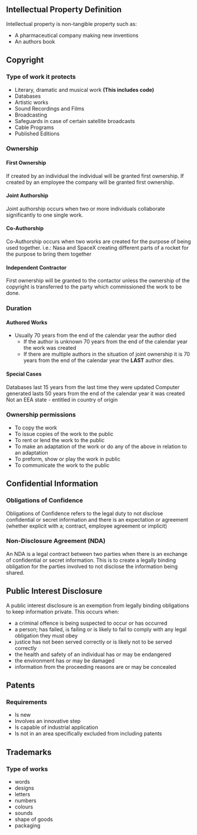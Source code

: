 ## Intellectual Property Definition
Intellectual property is non-tangible property such as:
- A pharmaceutical company making new inventions
- An authors book
## Copyright
### Type of work it protects
- Literary, dramatic and musical work **(This includes code)**
- Databases
- Artistic works
- Sound Recordings and Films
- Broadcasting
- Safeguards in case of certain satellite broadcasts
- Cable Programs
- Published Editions
### Ownership
#### First Ownership
If created by an individual the individual will be granted first ownership.
If created by an employee the company will be granted first ownership.
#### Joint Authorship
Joint authorship occurs when two or more individuals collaborate significantly to one single work. 
#### Co-Authorship
Co-Authorship occurs when two works are created for the purpose of being used together.
i.e.: Nasa and SpaceX creating different parts of a rocket for the purpose to bring them together
#### Independent Contractor
First ownership will be granted to the contactor unless the ownership of the copyright is transferred to the party which commissioned the work to be done.
### Duration
#### Authored Works
- Usually 70 years from the end of the calendar year the author died
	- If the author is unknown 70 years from the end of the calendar year the work was created
	- If there are multiple authors in the situation of joint ownership it is 70 years from the end of the calendar year the **LAST** author dies.
#### Special Cases
Databases last 15 years from the last time they were updated
Computer generated lasts 50 years from the end of the calendar year it was created
Not an EEA state - entitled in country of origin
### Ownership permissions
- To copy the work
- To issue copies of the work to the public
- To rent or lend the work to the public
- To make an adaptation of the work or do any of the above in relation to an adaptation
- To preform, show or play the work in public
- To communicate the work to the public
## Confidential Information
### Obligations of Confidence
Obligations of Confidence refers to the legal duty to not disclose confidential or secret information and there is an expectation or agreement (whether explicit with a; contract, employee agreement or implicit)
### Non-Disclosure Agreement (NDA)
An NDA is a legal contract between two parties when there is an exchange of confidential or secret information. This is to create a legally binding obligation for the parties involved to not disclose the information being shared.
## Public Interest Disclosure
A public interest disclosure is an exemption from legally binding obligations to keep information private.
This occurs when:
- a criminal offence is being suspected to occur or has occurred
- a person; has failed, is failing or is likely to fail to comply with any legal obligation they must obey
- justice has not been served correctly or is likely not to be served correctly
- the health and safety of an individual has or may be endangered
- the environment has or may be damaged
- information from the proceeding reasons are or may be concealed
## Patents
### Requirements
- Is new
- Involves an innovative step
- Is capable of industrial application
- Is not in an area specifically excluded from including patents
## Trademarks
### Type of works
- words
- designs
- letters
- numbers
- colours
- sounds
- shape of goods
- packaging